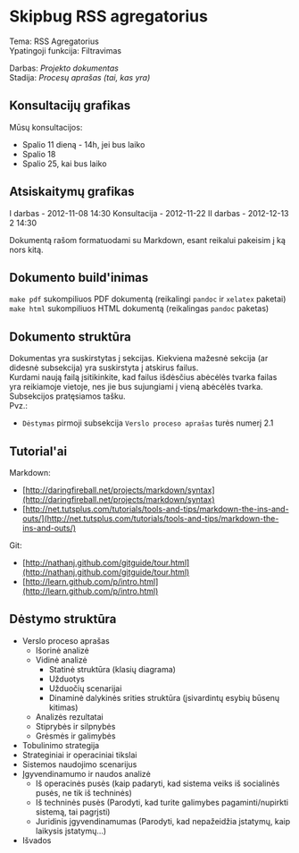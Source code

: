 Skipbug RSS agregatorius
========================

Tema: RSS Agregatorius  
Ypatingoji funkcija: Filtravimas  

Darbas: *Projekto dokumentas*  
Stadija: *Procesų aprašas (tai, kas yra)*  

## Konsultacijų grafikas

Mūsų konsultacijos:

- Spalio 11 dieną - 14h, jei bus laiko
- Spalio 18
- Spalio 25, kai bus laiko


## Atsiskaitymų grafikas

I darbas - 2012-11-08  14:30
Konsultacija - 2012-11-22
II darbas - 2012-12-13 2 14:30


Dokumentą rašom formatuodami su Markdown, esant reikalui pakeisim į ką nors kitą.

## Dokumento build'inimas

`make pdf` sukompiliuos PDF dokumentą (reikalingi `pandoc` ir `xelatex` paketai)  
`make html` sukompiliuos HTML dokumentą (reikalingas `pandoc` paketas)

## Dokumento struktūra

Dokumentas yra suskirstytas į sekcijas. Kiekviena mažesnė sekcija (ar didesnė subsekcija) yra suskirstyta į atskirus failus.  
Kurdami naują failą įsitikinkite, kad failus išdėsčius abėcėlės tvarka failas yra reikiamoje vietoje, nes jie bus sujungiami į vieną abėcėlės tvarka.  
Subsekcijos pratęsiamos tašku.  
Pvz.:

- `Dėstymas` pirmoji subsekcija `Verslo proceso aprašas` turės numerį 2.1

## Tutorial'ai

Markdown:

- [http://daringfireball.net/projects/markdown/syntax](http://daringfireball.net/projects/markdown/syntax)
- [http://net.tutsplus.com/tutorials/tools-and-tips/markdown-the-ins-and-outs/](http://net.tutsplus.com/tutorials/tools-and-tips/markdown-the-ins-and-outs/)

Git:

- [http://nathanj.github.com/gitguide/tour.html](http://nathanj.github.com/gitguide/tour.html)
- [http://learn.github.com/p/intro.html](http://learn.github.com/p/intro.html)

## Dėstymo struktūra


- Verslo proceso aprašas
    * Išorinė analizė
    * Vidinė analizė
        - Statinė struktūra (klasių diagrama)
        - Užduotys
        - Užduočių scenarijai
        - Dinaminė dalykinės srities struktūra (įsivardintų esybių būsenų kitimas)
    * Analizės rezultatai
    * Stiprybės ir silpnybės
    * Grėsmės ir galimybės
- Tobulinimo strategija
- Strateginiai ir operaciniai tikslai
- Sistemos naudojimo scenarijus
- Įgyvendinamumo ir naudos analizė
    * Iš operacinės pusės (kaip padaryti, kad sistema veiks iš socialinės
      pusės, ne tik iš techninės)
    * Iš techninės pusės (Parodyti, kad turite galimybes pagaminti/nupirkti
      sistemą, tai pagrįsti)
    * Juridinis įgyvendinamumas (Parodyti, kad nepažeidžia įstatymų, kaip
      laikysis įstatymų...)
- Išvados
